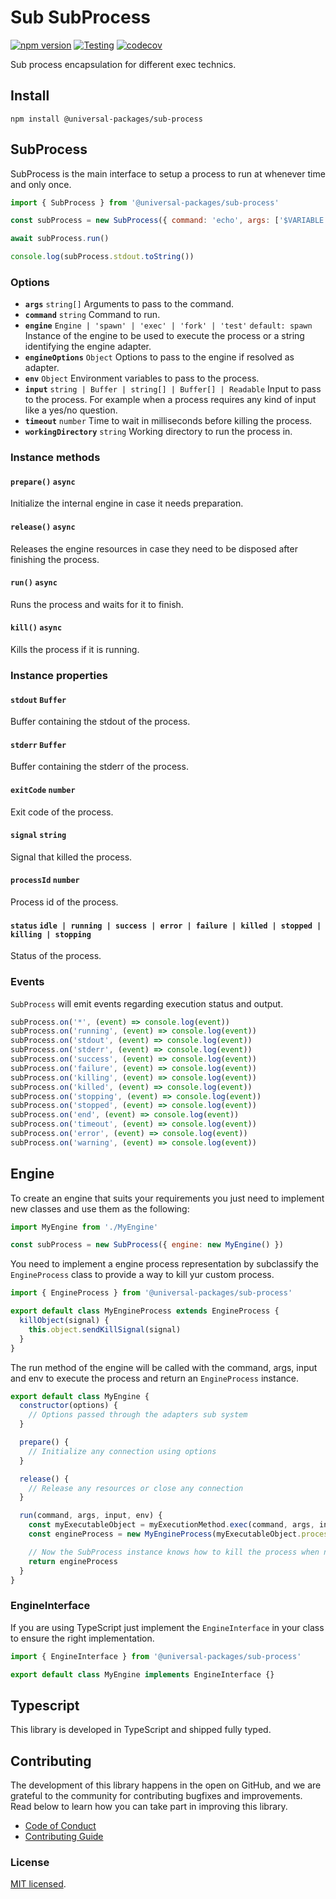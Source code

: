 # Sub SubProcess

[![npm version](https://badge.fury.io/js/@universal-packages%2Fprocesses.svg)](https://www.npmjs.com/package/@universal-packages/sub-process)
[![Testing](https://github.com/universal-packages/universal-sub-process/actions/workflows/testing.yml/badge.svg)](https://github.com/universal-packages/universal-sub-process/actions/workflows/testing.yml)
[![codecov](https://codecov.io/gh/universal-packages/universal-sub-process/branch/main/graph/badge.svg?token=CXPJSN8IGL)](https://codecov.io/gh/universal-packages/universal-sub-process)

Sub process encapsulation for different exec technics.

## Install

```shell
npm install @universal-packages/sub-process
```

## SubProcess

SubProcess is the main interface to setup a process to run at whenever time and only once.

```js
import { SubProcess } from '@universal-packages/sub-process'

const subProcess = new SubProcess({ command: 'echo', args: ['$VARIABLE'], env: { VARIABLE: 'value' } })

await subProcess.run()

console.log(subProcess.stdout.toString())
```

### Options

- **`args`** `string[]`
  Arguments to pass to the command.
- **`command`** `string`
  Command to run.
- **`engine`** `Engine | 'spawn' | 'exec' | 'fork' | 'test'` `default: spawn`
  Instance of the engine to be used to execute the process or a string identifying the engine adapter.
- **`engineOptions`** `Object`
  Options to pass to the engine if resolved as adapter.
- **`env`** `Object`
  Environment variables to pass to the process.
- **`input`** `string | Buffer | string[] | Buffer[] | Readable`
  Input to pass to the process. For example when a process requires any kind of input like a yes/no question.
- **`timeout`** `number`
  Time to wait in milliseconds before killing the process.
- **`workingDirectory`** `string`
  Working directory to run the process in.

### Instance methods

#### **`prepare()`** **`async`**

Initialize the internal engine in case it needs preparation.

#### **`release()`** **`async`**

Releases the engine resources in case they need to be disposed after finishing the process.

#### **`run()`** **`async`**

Runs the process and waits for it to finish.

#### **`kill()`** **`async`**

Kills the process if it is running.

### Instance properties

#### **`stdout`** **`Buffer`**

Buffer containing the stdout of the process.

#### **`stderr`** **`Buffer`**

Buffer containing the stderr of the process.

#### **`exitCode`** **`number`**

Exit code of the process.

#### **`signal`** **`string`**

Signal that killed the process.

#### **`processId`** **`number`**

Process id of the process.

#### **`status`** **`idle | running | success | error | failure | killed | stopped | killing | stopping`**

Status of the process.

### Events

`SubProcess` will emit events regarding execution status and output.

```js
subProcess.on('*', (event) => console.log(event))
subProcess.on('running', (event) => console.log(event))
subProcess.on('stdout', (event) => console.log(event))
subProcess.on('stderr', (event) => console.log(event))
subProcess.on('success', (event) => console.log(event))
subProcess.on('failure', (event) => console.log(event))
subProcess.on('killing', (event) => console.log(event))
subProcess.on('killed', (event) => console.log(event))
subProcess.on('stopping', (event) => console.log(event))
subProcess.on('stopped', (event) => console.log(event))
subProcess.on('end', (event) => console.log(event))
subProcess.on('timeout', (event) => console.log(event))
subProcess.on('error', (event) => console.log(event))
subProcess.on('warning', (event) => console.log(event))
```

## Engine

To create an engine that suits your requirements you just need to implement new classes and use them as the following:

```js
import MyEngine from './MyEngine'

const subProcess = new SubProcess({ engine: new MyEngine() })
```

You need to implement a engine process representation by subclassify the `EngineProcess` class to provide a way to kill yur custom process.

```js
import { EngineProcess } from '@universal-packages/sub-process'

export default class MyEngineProcess extends EngineProcess {
  killObject(signal) {
    this.object.sendKillSignal(signal)
  }
}
```

The run method of the engine will be called with the command, args, input and env to execute the process and return an `EngineProcess` instance.

```js
export default class MyEngine {
  constructor(options) {
    // Options passed through the adapters sub system
  }

  prepare() {
    // Initialize any connection using options
  }

  release() {
    // Release any resources or close any connection
  }

  run(command, args, input, env) {
    const myExecutableObject = myExecutionMethod.exec(command, args, input, env)
    const engineProcess = new MyEngineProcess(myExecutableObject.processId, myExecutableObject)

    // Now the SubProcess instance knows how to kill the process when needed as well as the process id.
    return engineProcess
  }
}
```

### EngineInterface

If you are using TypeScript just implement the `EngineInterface` in your class to ensure the right implementation.

```ts
import { EngineInterface } from '@universal-packages/sub-process'

export default class MyEngine implements EngineInterface {}
```

## Typescript

This library is developed in TypeScript and shipped fully typed.

## Contributing

The development of this library happens in the open on GitHub, and we are grateful to the community for contributing bugfixes and improvements. Read below to learn how you can take part in improving this library.

- [Code of Conduct](./CODE_OF_CONDUCT.md)
- [Contributing Guide](./CONTRIBUTING.md)

### License

[MIT licensed](./LICENSE).
